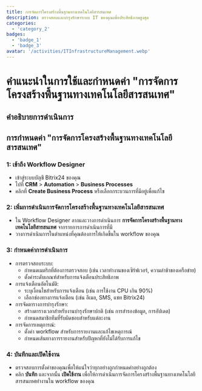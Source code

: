 ```yaml
---
title: การจัดการโครงสร้างพื้นฐานทางเทคโนโลยีสารสนเทศ
description: ตรวจสอบและบำรุงรักษาระบบ IT ของคุณเพื่อประสิทธิภาพสูงสุด
categories: 
  - 'category_2'
badges: 
  - 'badge_1'
  - 'badge_3'
avatar: '/activities/ITInfrastructureManagement.webp'
---
```

# คำแนะนำในการใช้และกำหนดค่า "การจัดการโครงสร้างพื้นฐานทางเทคโนโลยีสารสนเทศ"

## คำอธิบายการดำเนินการ

## **การกำหนดค่า "การจัดการโครงสร้างพื้นฐานทางเทคโนโลยีสารสนเทศ"**

### 1: เข้าถึง Workflow Designer
- เข้าสู่ระบบบัญชี Bitrix24 ของคุณ
- ไปที่ **CRM** > **Automation** > **Business Processes**
- คลิกที่ **Create Business Process** หรือเลือกกระบวนการที่มีอยู่เพื่อแก้ไข

### 2: เพิ่มการดำเนินการจัดการโครงสร้างพื้นฐานทางเทคโนโลยีสารสนเทศ
- ใน Workflow Designer ลากและวางการดำเนินการ **การจัดการโครงสร้างพื้นฐานทางเทคโนโลยีสารสนเทศ** จากรายการการดำเนินการที่มี
- วางการดำเนินการในตำแหน่งที่คุณต้องการให้เกิดขึ้นใน workflow ของคุณ

### 3: กำหนดค่าการดำเนินการ
- การตรวจสอบระบบ:
  - กำหนดเมตริกที่ต้องการตรวจสอบ (เช่น เวลาทำงานของเซิร์ฟเวอร์, ความล่าช้าของเครือข่าย)
  - ตั้งค่าระดับเกณฑ์สำหรับการแจ้งเตือนประสิทธิภาพ
- การแจ้งเตือนอัตโนมัติ:
  - ระบุเงื่อนไขสำหรับการแจ้งเตือน (เช่น การใช้งาน CPU เกิน 90%)
  - เลือกช่องทางการแจ้งเตือน (เช่น อีเมล, SMS, แชท Bitrix24)
- การจัดตารางการบำรุงรักษา:
  - สร้างตารางเวลาสำหรับงานบำรุงรักษาปกติ (เช่น การสำรองข้อมูล, การอัปเดต)
  - กำหนดสมาชิกทีมที่รับผิดชอบสำหรับแต่ละงาน
- การจัดการเหตุการณ์:
  - ตั้งค่า workflow สำหรับการรายงานและแก้ไขเหตุการณ์
  - กำหนดเส้นทางการรายงานสำหรับปัญหาที่ยังไม่ได้รับการแก้ไข

### 4: บันทึกและเปิดใช้งาน
- ตรวจสอบการตั้งค่าของคุณเพื่อให้แน่ใจว่าทุกอย่างถูกกำหนดค่าอย่างถูกต้อง
- คลิก **บันทึก** และจากนั้น **เปิดใช้งาน** เพื่อให้การดำเนินการจัดการโครงสร้างพื้นฐานทางเทคโนโลยีสารสนเทศทำงานใน workflow ของคุณ